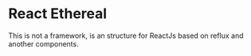 # React Ethereal #

This is not a framework, is an structure for ReactJs based on reflux and another components.
